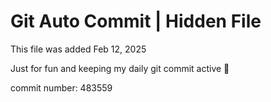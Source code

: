 # Git Auto Commit | Hidden File

This file was added Feb 12, 2025

Just for fun and keeping my daily git commit active 🤪

commit number: 483559

